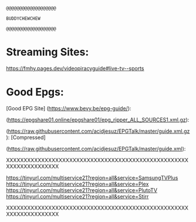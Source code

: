                                                                  @@@@@@@@@@@@@@@@@@@
                                                                    BUDDYCHEWCHEW
                                                                 @@@@@@@@@@@@@@@@@@@
# Streaming Sites:
https://fmhy.pages.dev/videopiracyguide#live-tv--sports

# Good Epgs:
[Good EPG Site] (https://www.bevy.be/epg-guide/):

(https://epgshare01.online/epgshare01/epg_ripper_ALL_SOURCES1.xml.gz):

(https://raw.githubusercontent.com/acidjesuz/EPGTalk/master/guide.xml.gz): [Compressed] 

(https://raw.githubusercontent.com/acidjesuz/EPGTalk/master/guide.xml):

XXXXXXXXXXXXXXXXXXXXXXXXXXXXXXXXXXXXXXXXXXXXXXXXXXXXXXXXXXXXXXXXXXX

https://tinyurl.com/multiservice21?region=all&service=SamsungTVPlus
https://tinyurl.com/multiservice21?region=all&service=Plex
https://tinyurl.com/multiservice21?region=all&service=PlutoTV
https://tinyurl.com/multiservice21?region=all&service=Stirr

XXXXXXXXXXXXXXXXXXXXXXXXXXXXXXXXXXXXXXXXXXXXXXXXXXXXXXXXXXXXXXXXXXX